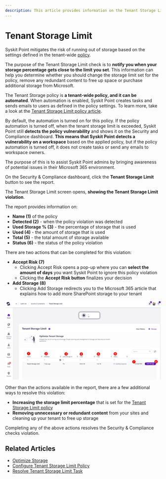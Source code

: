 ```yaml
---
description: This article provides information on the Tenant Storage Limit report.
---
```



# Tenant Storage Limit

Syskit Point mitigates the risk of running out of storage based on the settings defined in the tenant-wide [policy](../automated-workflows/tenant-storage-admin.md). 

The purpose of the Tenant Storage Limit check is to **notify you when your storage percentage gets close to the limit you set**. This information can help you determine whether you should change the storage limit set for the policy, remove any redundant content to free up space or purchase additional storage from Microsoft.

The Tenant Storage policy is **a tenant-wide policy, and it can be automated**. When automation is enabled, Syskit Point creates tasks and sends emails to users as defined in the policy settings. To learn more, take a look at the [Tenant Storage Limit policy article](../../governance-and-automation/automated-workflows/tenant-storage-admin.md).

By default, the automation is turned on for this policy. If the policy automation is turned off, when the tenant storage limit is exceeded, Syskit Point still **detects the policy vulnerability** and shows it on the Security and Compliance dashboard. **This means that Syskit Point detects a vulnerability on a workspace** based on the applied policy, but if the policy automation is turned off, it does not create tasks or send any emails to workspace owners. 

The purpose of this is to assist Syskit Point admins by
bringing awareness of potential issues in their Microsoft 365 environment. 

On the Security & Compliance dashboard, click the **Tenant Storage Limit** button to see the report.

The Tenant Storage Limit screen opens, **showing the Tenant Storage Limit violation**.

The report provides information on:
  * **Name (1)** of the policy
  * **Detected (2)** - when the policy violation was detected
  * **Used Storage % (3)** - the percentage of storage that is used
  * **Used (4)** - the amount of storage that is used
  * **Total (5)** - the total amount of storage available
  * **Status (6)** - the status of the policy violation

There are two actions that can be completed for this violation:
 * **Accept Risk (7)**
   * Clicking Accept Risk opens a pop-up where you can **select the amount of days** you want Syskit Point to ignore this policy violation
   * Clicking the **Accept Risk button** finalizes your decision
 * **Add Storage (8)** 
   * Clicking Add Storage redirects you to the Microsoft 365 article that explains how to add more SharePoint storage to your tenant

![Tenant Storage Limit - Security & Compliance checks report](../../.gitbook/assets/security-compliance-checks_tenant-storage-limits.png)

Other than the actions available in the report, there are a few additional ways to resolve this violation:
  * **Increasing the storage limit percentage** that is set for the [Tenant Storage Limit policy](../automated-workflows/tenant-storage-admin.md)
  * **Removing unnecessary or redundant content** from your sites and cleaning up your tenant to free up storage

Completing any of the above actions resolves the Security & Compliance checks violation. 

## Related Articles

* [Optimize Storage](../../governance-and-automation/optimize-storage.md)
* [Configure Tenant Storage Limit Policy](../../governance-and-automation/automated-workflows/tenant-storage-admin.md)
* [Resolve Tenant Storage Limit Task](../../point-collaborators/resolve-governance-tasks/tenant-storage-limit.md)